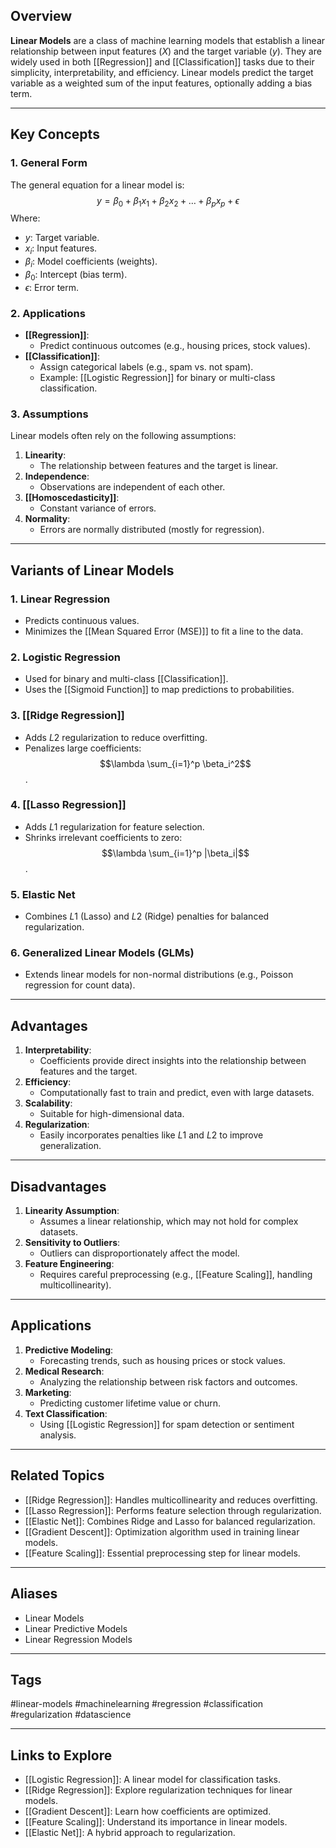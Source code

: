 ## Overview
**Linear Models** are a class of machine learning models that establish a linear relationship between input features ($X$) and the target variable ($y$). They are widely used in both [[Regression]] and [[Classification]] tasks due to their simplicity, interpretability, and efficiency. Linear models predict the target variable as a weighted sum of the input features, optionally adding a bias term.

---

## Key Concepts

### **1. General Form**
The general equation for a linear model is:
$$
y = \beta_0 + \beta_1 x_1 + \beta_2 x_2 + \dots + \beta_p x_p + \epsilon
$$
Where:
- $y$: Target variable.
- $x_i$: Input features.
- $\beta_i$: Model coefficients (weights).
- $\beta_0$: Intercept (bias term).
- $\epsilon$: Error term.

### **2. Applications**
- **[[Regression]]**:
  - Predict continuous outcomes (e.g., housing prices, stock values).
- **[[Classification]]**:
  - Assign categorical labels (e.g., spam vs. not spam).
  - Example: [[Logistic Regression]] for binary or multi-class classification.

### **3. Assumptions**
Linear models often rely on the following assumptions:
1. **Linearity**:
   - The relationship between features and the target is linear.
2. **Independence**:
   - Observations are independent of each other.
3. **[[Homoscedasticity]]**:
   - Constant variance of errors.
4. **Normality**:
   - Errors are normally distributed (mostly for regression).

---

## Variants of Linear Models

### **1. Linear Regression**
- Predicts continuous values.
- Minimizes the [[Mean Squared Error (MSE)]] to fit a line to the data.

### **2. Logistic Regression**
- Used for binary and multi-class [[Classification]].
- Uses the [[Sigmoid Function]] to map predictions to probabilities.

### **3. [[Ridge Regression]]**
- Adds $L2$ regularization to reduce overfitting.
- Penalizes large coefficients: $$\lambda \sum_{i=1}^p \beta_i^2$$.

### **4. [[Lasso Regression]]**
- Adds $L1$ regularization for feature selection.
- Shrinks irrelevant coefficients to zero: $$\lambda \sum_{i=1}^p |\beta_i|$$.

### **5. Elastic Net**
- Combines $L1$ (Lasso) and $L2$ (Ridge) penalties for balanced regularization.

### **6. Generalized Linear Models (GLMs)**
- Extends linear models for non-normal distributions (e.g., Poisson regression for count data).

---

## Advantages

1. **Interpretability**:
   - Coefficients provide direct insights into the relationship between features and the target.
2. **Efficiency**:
   - Computationally fast to train and predict, even with large datasets.
3. **Scalability**:
   - Suitable for high-dimensional data.
4. **Regularization**:
   - Easily incorporates penalties like $L1$ and $L2$ to improve generalization.

---

## Disadvantages

1. **Linearity Assumption**:
   - Assumes a linear relationship, which may not hold for complex datasets.
2. **Sensitivity to Outliers**:
   - Outliers can disproportionately affect the model.
3. **Feature Engineering**:
   - Requires careful preprocessing (e.g., [[Feature Scaling]], handling multicollinearity).

---

## Applications

1. **Predictive Modeling**:
   - Forecasting trends, such as housing prices or stock values.
2. **Medical Research**:
   - Analyzing the relationship between risk factors and outcomes.
3. **Marketing**:
   - Predicting customer lifetime value or churn.
4. **Text Classification**:
   - Using [[Logistic Regression]] for spam detection or sentiment analysis.

---

## Related Topics

- [[Ridge Regression]]: Handles multicollinearity and reduces overfitting.
- [[Lasso Regression]]: Performs feature selection through regularization.
- [[Elastic Net]]: Combines Ridge and Lasso for balanced regularization.
- [[Gradient Descent]]: Optimization algorithm used in training linear models.
- [[Feature Scaling]]: Essential preprocessing step for linear models.

---

## Aliases
- Linear Models
- Linear Predictive Models
- Linear Regression Models

---

## Tags
#linear-models #machinelearning #regression #classification #regularization #datascience

---

## Links to Explore
- [[Logistic Regression]]: A linear model for classification tasks.
- [[Ridge Regression]]: Explore regularization techniques for linear models.
- [[Gradient Descent]]: Learn how coefficients are optimized.
- [[Feature Scaling]]: Understand its importance in linear models.
- [[Elastic Net]]: A hybrid approach to regularization.